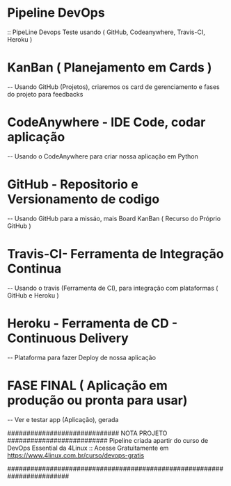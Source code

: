 # Pipeline DevOps
:: PipeLine Devops Teste usando ( GitHub, Codeanywhere, Travis-CI, Heroku )

# KanBan ( Planejamento em Cards )
-- Usando GitHub (Projetos), criaremos os card de gerenciamento e fases do projeto para feedbacks

# CodeAnywhere - IDE Code, codar aplicação 
-- Usando o CodeAnywhere para criar nossa aplicação em Python

# GitHub - Repositorio e Versionamento de codigo
-- Usando GitHub para a missáo, mais Board KanBan ( Recurso do Próprio GitHub )

# Travis-CI- Ferramenta de Integração Continua
-- Usando o travis (Ferramenta de CI), para integração com plataformas ( GitHub e Heroku )

# Heroku - Ferramenta de CD - Continuous Delivery
-- Plataforma para fazer Deploy de nossa aplicação

# FASE FINAL ( Aplicação em produção ou pronta para usar) 
-- Ver e testar app (Aplicação),  gerada

#############################   NOTA PROJETO  ##########################
Pipeline criada apartir do curso de DevOps Essential da 4Linux 
:: Acesse Gratuitamente em https://www.4linux.com.br/curso/devops-gratis

########################################################################

